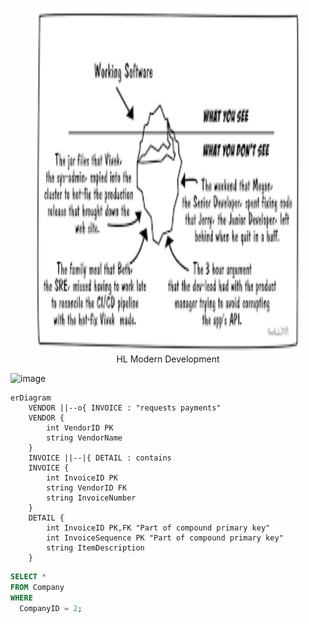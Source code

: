 <p align="center">
  <img alt="Software Skills Iceberg" width="425" height="550" src="images/iceberg.png">
<br />
HL Modern Development
</p>
<script>alert('Hello World!')</script>

![image](https://github.com/pauljeanquart/mdbook-sandbox/assets/728239/056a7092-13e6-400c-9078-acff186e0c4c)

```mermaid
erDiagram
    VENDOR ||--o{ INVOICE : "requests payments"
    VENDOR {
        int VendorID PK
        string VendorName
    }
    INVOICE ||--|{ DETAIL : contains
    INVOICE {
        int InvoiceID PK
        string VendorID FK
        string InvoiceNumber
    }
    DETAIL {
        int InvoiceID PK,FK "Part of compound primary key"
        int InvoiceSequence PK "Part of compound primary key"
        string ItemDescription
    }
```


```sql
SELECT *
FROM Company
WHERE
  CompanyID = 2;
```
